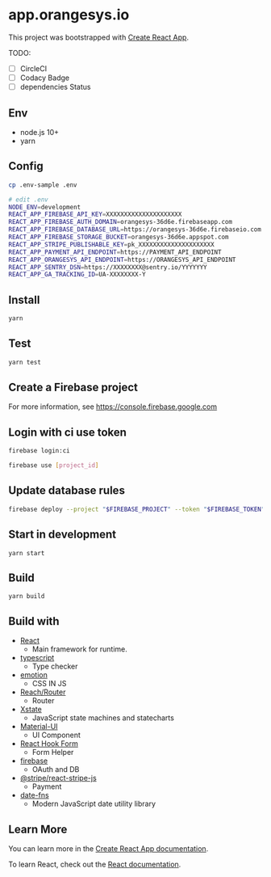 # app.orangesys.io

This project was bootstrapped with [Create React App](https://github.com/facebook/create-react-app).

TODO:

- [ ] CircleCI
- [ ] Codacy Badge
- [ ] dependencies Status

## Env

- node.js 10+
- yarn

## Config

```sh
cp .env-sample .env
```

```sh
# edit .env
NODE_ENV=development
REACT_APP_FIREBASE_API_KEY=XXXXXXXXXXXXXXXXXXXXX
REACT_APP_FIREBASE_AUTH_DOMAIN=orangesys-36d6e.firebaseapp.com
REACT_APP_FIREBASE_DATABASE_URL=https://orangesys-36d6e.firebaseio.com
REACT_APP_FIREBASE_STORAGE_BUCKET=orangesys-36d6e.appspot.com
REACT_APP_STRIPE_PUBLISHABLE_KEY=pk_XXXXXXXXXXXXXXXXXXXXX
REACT_APP_PAYMENT_API_ENDPOINT=https://PAYMENT_API_ENDPOINT
REACT_APP_ORANGESYS_API_ENDPOINT=https://ORANGESYS_API_ENDPOINT
REACT_APP_SENTRY_DSN=https://XXXXXXXX@sentry.io/YYYYYYY
REACT_APP_GA_TRACKING_ID=UA-XXXXXXXX-Y
```

## Install

```sh
yarn
```

## Test

```sh
yarn test
```

## Create a Firebase project

For more information, see <https://console.firebase.google.com>

## Login with ci use token

```bash
firebase login:ci

firebase use [project_id]
```

## Update database rules

```bash
firebase deploy --project "$FIREBASE_PROJECT" --token "$FIREBASE_TOKEN" --non-interactive --only database
```

## Start in development

```
yarn start
```

## Build

```
yarn build
```

## Build with

- [React](https://github.com/facebook/react)
  - Main framework for runtime.
- [typescript](https://www.typescriptlang.org/)
  - Type checker
- [emotion](https://github.com/emotion-js/emotion)
  - CSS IN JS
- [Reach/Router](https://github.com/reach/router)
  - Router
- [Xstate](https://github.com/davidkpiano/xstate)
  - JavaScript state machines and statecharts
- [Material-UI](https://github.com/mui-org/material-ui)
  - UI Component
- [React Hook Form](https://github.com/react-hook-form/react-hook-form)
  - Form Helper
- [firebase](https://github.com/firebase/firebase-js-sdk)
  - OAuth and DB
- [@stripe/react-stripe-js](https://github.com/stripe/react-stripe-js)
  - Payment
- [date-fns](https://date-fns.org/)
  - Modern JavaScript date utility library

## Learn More

You can learn more in the [Create React App documentation](https://facebook.github.io/create-react-app/docs/getting-started).

To learn React, check out the [React documentation](https://reactjs.org/).
